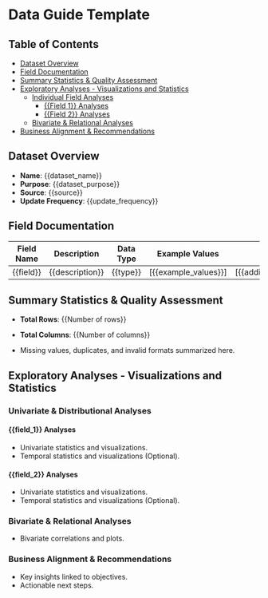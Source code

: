 # Data Guide Template

## Table of Contents

- [Dataset Overview](#link_to_overview)
- [Field Documentation](#link_to_documentation)
- [Summary Statistics & Quality Assessment](#link_to_statistics)
- [Exploratory Analyses - Visualizations and Statistics](#link_to_EDA)
    - [Individual Field Analyses](link_to_univariate)
        - [{{Field 1}}  Analyses](link_to_first_field)
        - [{{Field 2}}  Analyses](link_to_second_field)
    - [Bivariate & Relational Analyses](#link_to_bivariate)
- [Business Alignment & Recommendations](#link_to_recommendations) 

## Dataset Overview

- **Name**: {{dataset_name}}
- **Purpose**: {{dataset_purpose}}
- **Source**: {{source}}
- **Update Frequency**: {{update_frequency}}

## Field Documentation

| Field Name | Description     | Data Type | Example Values       | Notes                  |
|------------|-----------------|-----------|----------------------|------------------------|
| {{field}}  | {{description}} | {{type}}  | [{{example_values}}] | [{{additional_notes}}] |

## Summary Statistics & Quality Assessment

- **Total Rows**: {{Number of rows}}
- **Total Columns**: {{Number of columns}}

- Missing values, duplicates, and invalid formats summarized here.

## Exploratory Analyses - Visualizations and Statistics

### Univariate & Distributional Analyses

#### {{field_1}} Analyses

- Univariate statistics and visualizations.
- Temporal statistics and visualizations (Optional).

#### {{field_2}} Analyses

- Univariate statistics and visualizations.
- Temporal statistics and visualizations (Optional).

### Bivariate & Relational Analyses

- Bivariate correlations and plots.

### Business Alignment & Recommendations

- Key insights linked to objectives.
- Actionable next steps.
